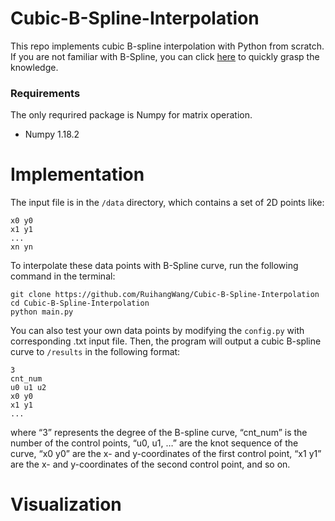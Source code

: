# Cubic-B-Spline-Interpolation

This repo implements cubic B-spline interpolation with Python from scratch. If you are not familiar with B-Spline, you can click [here](https://web.mit.edu/hyperbook/Patrikalakis-Maekawa-Cho/node17.html) to quickly grasp the knowledge.

### Requirements
The only requrired package is Numpy for matrix operation.

* Numpy 1.18.2

# Implementation
The input file is in the ```/data``` directory, which contains a set of 2D points like:

```
x0 y0
x1 y1
...
xn yn
```

To interpolate these data points with B-Spline curve, run the following command in the terminal:

```
git clone https://github.com/RuihangWang/Cubic-B-Spline-Interpolation
cd Cubic-B-Spline-Interpolation
python main.py
```

You can also test your own data points by modifying the ```config.py``` with corresponding .txt input file. Then, the program will output a cubic B-spline curve to ```/results``` in the following format:

```
3
cnt_num
u0 u1 u2
x0 y0
x1 y1
...
```

where “3” represents the degree of the B-spline curve, “cnt_num” is the number of the control points, “u0, u1, …” are the knot sequence of the curve, “x0 y0” are the x- and y-coordinates of the first control point, “x1 y1” are the x- and y-coordinates of the second control point, and so on.

# Visualization
